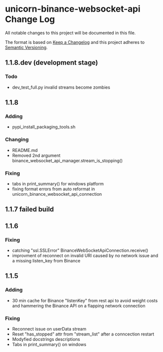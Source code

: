# unicorn-binance-websocket-api Change Log

All notable changes to this project will be documented in this file.

The format is based on [Keep a Changelog](http://keepachangelog.com/) and this project adheres to [Semantic Versioning](http://semver.org/).

## 1.1.8.dev (development stage)
### Todo
- dev_test_full.py invalid streams become zombies 

## 1.1.8
### Adding
- pypi_install_packaging_tools.sh
### Changing
- README.md
- Removed 2nd argument binance_websocket_api_manager.stream_is_stopping()
### Fixing
- tabs in print_summary() for windows platform
- fixing format errors from auto reformat in unicorn_binance_websocket_api_connection

## 1.1.7 failed build

## 1.1.6
### Fixing
- catching "ssl.SSLError" BinanceWebSocketApiConnection.receive()
- improvment of reconnect on invalid URI caused by no network issue and a missing listen_key from Binance

## 1.1.5
### Adding
- 30 min cache for Binance "listenKey" from rest api to avoid weight costs and hammering the Binance API on a 
flapping network connection
### Fixing
- Reconnect issue on userData stream
- Reset "has_stopped" attr from "stream_list" after a conncection restart
- Modyfied docstrings descriptions
- Tabs in print_summary() on windows
